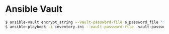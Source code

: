 Ansible Vault
=============

```bash
$ ansible-vault encrypt_string --vault-password-file a_password_file 'foobar' --name 'the_secret'
$ ansible-playbook -i inventory.ini --vault-password-file .vault-password-file provision.yml
```
